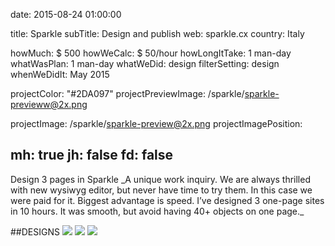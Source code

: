 date: 2015-08-24 01:00:00

title: Sparkle
subTitle: Design and publish
web: sparkle.cx
country: Italy

howMuch: $ 500
howWeCalc: $ 50/hour
howLongItTake: 1 man-day
whatWasPlan: 1 man-day
whatWeDid: design
filterSetting: design
whenWeDidIt: May 2015

projectColor: "#2DA097"
projectPreviewImage: /sparkle/sparkle-previeww@2x.png

projectImage: /sparkle/sparkle-preview@2x.png
projectImagePosition:

mh: true
jh: false
fd: false
---



<div id="description" class="description">
Design 3 pages in Sparkle
_A unique work inquiry. We are always thrilled with new wysiwyg editor, but never have time to try them. In this case we were paid for it. Biggest advantage is speed. I’ve designed 3 one-page sites in 10 hours. It was smooth, but avoid having 40+ objects on one page._
</div>

##DESIGNS
<img class="lazyload container-page"
  data-src="/sparkle/sparkle-kenozersky-template.png"
  data-srcset="/sparkle/sparkle-kenozersky-template@2x.png 2000w,
               /sparkle/sparkle-kenozersky-template.png 1280w,
               /sparkle/sparkle-kenozersky-template@small.png 800w,"
  sizes="100%"
  alt=" ">
<img class="lazyload mobile-portrait left"
     data-src="/sparkle/sparkle-david-psalms-footer.png"
     data-srcset="/sparkle/sparkle-youth-group@2x.png 2000w,
                  /sparkle/sparkle-youth-group.png 1280w,
                  /sparkle/sparkle-youth-group.png 800w,"
     sizes="100%"
     alt=" ">
<img class="lazyload mobile-portrait right"
    data-src="/sparkle/sparkle-david-psalms-footer.png"
    data-srcset="/sparkle/sparkle-david-psalms-footer@2x.png 2000w,
            /sparkle/sparkle-david-psalms-footer.png 1280w,
            /sparkle/sparkle-david-psalms-footer.png 800w,"
    sizes="100%"
    alt=" ">





